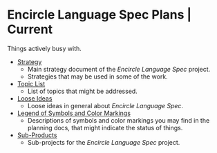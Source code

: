 Encircle Language Spec Plans | Current
======================================

Things actively busy with.

- [Strategy](1.%20Strategy.md)
    - Main strategy document of the *Encircle Language Spec* project.
    - Strategies that may be used in some of the work.
- [Topic List](2.%20Topic%20List.md)
    - List of topics that might be addressed.
- [Loose Ideas](3.%20Loose%20Ideas.md)
    - Loose ideas in general about *Encircle Language Spec*.
- [Legend of Symbols and Color Markings](4.%20Legend%20of%20Symbols%20and%20Color%20Markings.md)
    - Descriptions of symbols and color markings you may find in the planning docs, that might indicate the status of things.
- [Sub-Products](Sub-Projects)
    - Sub-projects for the *Encircle Language Spec* project.